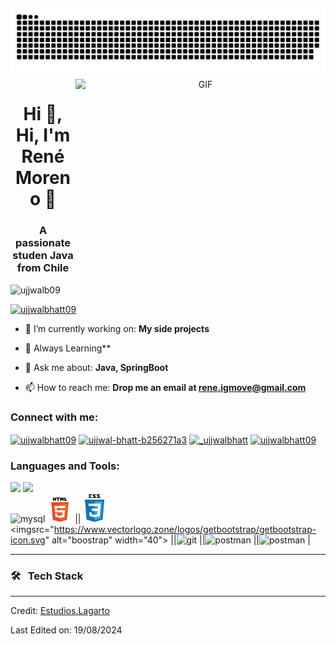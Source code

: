 ## 

![MasterHead](https://github.com/1999AZZAR/1999AZZAR/blob/main/resources/img/grid-snake.svg)
<a target="_blank" align="center">
  <img align="right" top="500" height="300" width="400" alt="GIF" src="https://media.giphy.com/media/v1.Y2lkPTc5MGI3NjExaDZxZGt6bnZuOGxmcjd3YmlqOG42ZjRoNWw3c2Q3MWxnYnJqaXY4cSZlcD12MV9pbnRlcm5hbF9naWZfYnlfaWQmY3Q9Zw/qgQUggAC3Pfv687qPC/giphy.gif">
</a>
<h1 align="center">Hi 👋, Hi, I'm René Moreno 👋</h1>
<h3 align="center">A passionate studen Java from Chile</h3>

<p align="left"> <img src="https://komarev.com/ghpvc/?username=ujjwalb09&label=Profile%20views&color=0e75b6&style=flat" alt="ujjwalb09" /> </p>

<p align="left"> <a href="https://twitter.com/ujjwalbhatt09" target="blank"><img src="https://img.shields.io/twitter/follow/ujjwalbhatt09?logo=twitter&style=for-the-badge" alt="ujjwalbhatt09" /></a> </p>

- 🔭 I’m currently working on: **My side projects**

- 🌱 Always Learning**

- 💬 Ask me about: **Java, SpringBoot**

- 📫 How to reach me: **Drop me an email at rene.igmove@gmail.com**


<h3 align="left">Connect with me:</h3>
<p align="left">
<a href="https://twitter.com/ujjwalbhatt09" target="blank"><img align="center" src="https://raw.githubusercontent.com/rahuldkjain/github-profile-readme-generator/master/src/images/icons/Social/twitter.svg" alt="ujjwalbhatt09" height="30" width="40" /></a>
<a href="https://linkedin.com/in/ujjwal-bhatt-b256271a3" target="blank"><img align="center" src="https://raw.githubusercontent.com/rahuldkjain/github-profile-readme-generator/master/src/images/icons/Social/linked-in-alt.svg" alt="ujjwal-bhatt-b256271a3" height="30" width="40" /></a>
<a href="https://instagram.com/_ujjwalbhatt" target="blank"><img align="center" src="https://raw.githubusercontent.com/rahuldkjain/github-profile-readme-generator/master/src/images/icons/Social/instagram.svg" alt="_ujjwalbhatt" height="30" width="40" /></a>
<a href="https://www.leetcode.com/ujjwalbhatt09" target="blank"><img align="center" src="https://raw.githubusercontent.com/rahuldkjain/github-profile-readme-generator/master/src/images/icons/Social/leet-code.svg" alt="ujjwalbhatt09" height="30" width="40" /></a>
</p>

<h3 align="left">Languages and Tools:</h3>

<img src="https://www.vectorlogo.zone/logos/springio/springio-icon.svg" width=40> <img src="https://www.vectorlogo.zone/logos/java/java-vertical.svg" width="40">  
<img src="https://www.vectorlogo.zone/logos/mysql/mysql-ar21.svg" alt="mysql" width="40"> <img src="https://raw.githubusercontent.com/devicons/devicon/master/icons/html5/html5-original-wordmark.svg" alt="html5" width="40"> ||<img src="https://raw.githubusercontent.com/devicons/devicon/master/icons/css3/css3-original-wordmark.svg" alt="css3" width="45" height="45"/> <imgsrc="https://www.vectorlogo.zone/logos/getbootstrap/getbootstrap-icon.svg" alt="boostrap" width="40"> ||<img src="https://www.vectorlogo.zone/logos/git-scm/git-scm-icon.svg" alt="git" width="40"> ||<img src="https://www.vectorlogo.zone/logos/getpostman/getpostman-icon.svg" alt="postman" width="40"> ||<img src="https://www.vectorlogo.zone/logos/visualstudio_code/visualstudio_code-icon.svg" alt="postman" width="40"> |

<hr>




### 🛠 &nbsp; Tech Stack


------
Credit: [Estudios.Lagarto](https://github.com/ReneMoreno1193)

Last Edited on: 19/08/2024



